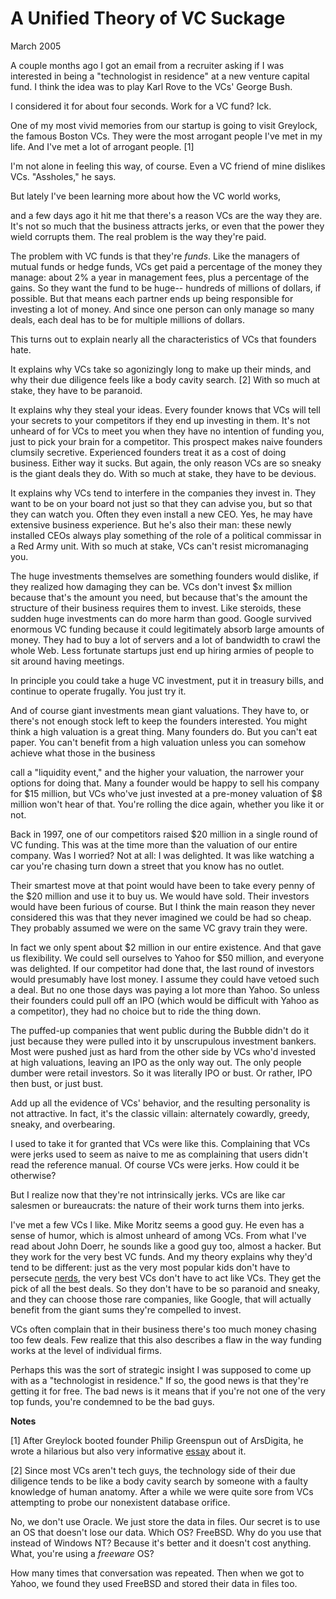 # A Unified Theory of VC Suckage

March 2005  
  
A couple months ago I got an email from a recruiter asking if I was
interested in being a "technologist in residence" at a new venture
capital fund. I think the idea was to play Karl Rove to the VCs'
George Bush.  
  
I considered it for about four seconds. Work for a VC fund? Ick.  
  
One of my most vivid memories from our startup is going to visit
Greylock, the famous Boston VCs. They were the most arrogant
people I've met in my life. And I've met a lot of arrogant people.
[1]  
  
I'm not alone in feeling this way, of course. Even a VC friend of
mine dislikes VCs. "Assholes," he says.  
  
But lately I've been learning more about how the VC world works,

and a few days ago it hit me that there's a reason VCs are the way
they are. It's not so much that the business attracts jerks, or
even that the power they wield corrupts them. The real problem is
the way they're paid.  
  
The problem with VC funds is that they're *funds*. Like the
managers of mutual funds or hedge funds, VCs get paid a percentage
of the money they manage: about 2% a year in management fees,
plus a percentage of the gains. So they want
the fund to be huge-- hundreds of millions of dollars, if possible.
But that means each partner ends up being responsible for investing
a lot of money. And since one person can only manage so many deals,
each deal has to be for multiple millions of dollars.  
  
This turns out to explain nearly all the characteristics of VCs
that founders hate.  
  
It explains why VCs take so agonizingly long to make up their minds,
and why their due diligence feels like a body cavity search. [2]
With so much at stake, they have to be paranoid.  
  
It explains why they steal your ideas. Every founder knows that
VCs will tell your secrets to your competitors if they end up
investing in them. It's not unheard of for VCs to meet you when
they have no intention of funding you, just to pick your brain for
a competitor. This prospect makes naive founders clumsily secretive.
Experienced founders treat it as a cost of doing business. Either
way it sucks. But again, the only reason VCs are so sneaky is the
giant deals they do. With so much at stake, they have to be devious.  
  
It explains why VCs tend to interfere in the companies they invest
in. They want to be on your board not just so that they can advise
you, but so that they can watch you. Often they even install a new
CEO. Yes, he may have extensive business experience. But he's
also their man: these newly installed CEOs always play something 
of the role of a political commissar in a Red Army unit. With
so much at stake, VCs can't resist micromanaging you.  
  
The huge investments themselves are something founders would dislike,
if they realized how damaging they can be. VCs don't invest $x
million because that's the amount you need, but because that's the
amount the structure of their business requires them to invest. 
Like steroids, these sudden huge investments can do more harm than 
good. Google survived enormous VC funding because it could
legitimately absorb large amounts of money. They had to buy a lot
of servers and a lot of bandwidth to crawl the whole Web. Less
fortunate startups just end up hiring armies of people to sit around
having meetings.  
  
In principle you could take a huge VC investment, put it in treasury
bills, and continue to operate frugally. You just try it.  
  
And of course giant investments mean giant valuations. They have
to, or there's not enough stock left to keep the founders interested.
You might think a high valuation is a great thing. Many founders 
do. But you can't eat paper. You can't benefit from a high valuation
unless you can somehow achieve what those in the business 

call a "liquidity event," and the higher 
your valuation, the narrower your options for doing that. Many a 
founder would be happy to sell his company for $15 million, but VCs
who've just invested at a pre-money valuation of $8 million won't
hear of that. You're rolling the dice again, whether you like it
or not.  
  
Back in 1997, one of our competitors raised $20 million in a single 
round of VC funding. This was at the time more than the valuation
of our entire company. Was I worried? Not at all: I was delighted.
It was like watching a car you're chasing turn down a street that
you know has no outlet.  
  
Their smartest move at that point would have been to take every 
penny of the $20 million and use it to buy us. We would have sold.
Their investors would have been furious of course. But I think the 
main reason they never considered this was that they never imagined
we could be had so cheap. They probably assumed we were on the
same VC gravy train they were.  
  
In fact we only spent about $2 million in our entire existence. 
And that gave us flexibility. We could sell ourselves to Yahoo for
$50 million, and everyone was delighted. If our competitor had
done that, the last round of investors would presumably have lost
money. I assume they could have vetoed such a deal. But no one 
those days was paying a lot more than Yahoo. So unless their
founders could pull off an IPO (which would be difficult with Yahoo
as a competitor), they had no choice but to ride the thing down.  
  
The puffed-up companies that went public during the Bubble didn't
do it just because they were pulled into it by unscrupulous investment 
bankers. Most were pushed just as hard from the other side by VCs
who'd invested at high valuations, leaving an IPO as the only way 
out. The only people dumber were retail investors. So it was
literally IPO or bust. Or rather, IPO then bust, or just bust.  
  
Add up all the evidence of VCs' behavior, and the resulting personality
is not attractive. In fact, it's the classic villain: alternately
cowardly, greedy, sneaky, and overbearing.  
  
I used to take it for granted that VCs were like this. Complaining 
that VCs were jerks used to seem as naive to me as complaining that
users didn't read the reference manual. Of course VCs were jerks.
How could it be otherwise?  
  
But I realize now that they're not intrinsically jerks. VCs are 
like car salesmen or bureaucrats: the nature of their work
turns them into jerks.  
  
I've met a few VCs I like. Mike Moritz seems a good guy. He even 
has a sense of humor, which is almost unheard of among VCs. From 
what I've read about John Doerr, he sounds like a good guy too, 
almost a hacker. But they work for the very best VC funds. And 
my theory explains why they'd tend to be different: just as the
very most popular kids don't have to persecute 
[nerds](nerds.html), the very best
VCs don't have to act like VCs. They get the pick of all the best 
deals. So they don't have to be so paranoid and sneaky, and they 
can choose those rare companies, like Google, that will actually
benefit from the giant sums they're compelled to invest.  
  
VCs often complain that in their business there's too much money
chasing too few deals. Few realize that this also describes a flaw
in the way funding works at the level of individual firms.  
  
Perhaps this was the sort of strategic insight I was supposed to 
come up with as a "technologist in residence." If so, the good
news is that they're getting it for free. The bad news is it
means that if you're not one of the very top funds, you're 
condemned to be the bad guys.  
  
  
  
**Notes**  
  
[1] After Greylock booted founder Philip Greenspun out of ArsDigita,
he wrote a hilarious but also very informative
[essay](http://www.waxy.org/random/arsdigita/) about it.
  
  
[2] Since most VCs aren't tech guys, the technology side of their
due diligence tends to be like a body cavity search by someone with
a faulty knowledge of human anatomy. After a while we were quite
sore from VCs attempting to probe our nonexistent database orifice.  
  
No, we don't use Oracle. We just store the data in files. Our
secret is to use an OS that doesn't lose our data. Which OS?
FreeBSD. Why do you use that instead of Windows NT? Because it's
better and it doesn't cost anything. What, you're using a
*freeware* OS?  
  
How many times that conversation was repeated.
Then when we got to Yahoo, we found they used FreeBSD and stored
their data in files too.  
  

